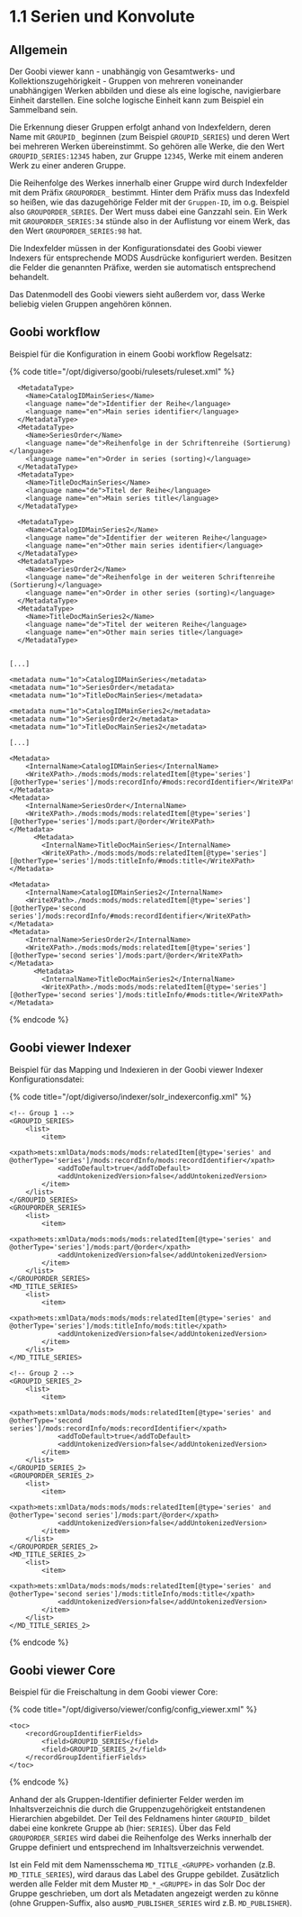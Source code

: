 # 1.1 Serien und Konvolute

## Allgemein

Der Goobi viewer kann - unabhängig von Gesamtwerks- und Kollektionszugehörigkeit - Gruppen von mehreren voneinander unabhängigen Werken abbilden und diese als eine logische, navigierbare Einheit darstellen. Eine solche logische Einheit kann zum Beispiel ein Sammelband sein.

Die Erkennung dieser Gruppen erfolgt anhand von Indexfeldern, deren Name mit `GROUPID_` beginnen \(zum Beispiel `GROUPID_SERIES`\) und deren Wert bei mehreren Werken übereinstimmt. So gehören alle Werke, die den Wert `GROUPID_SERIES:12345` haben, zur Gruppe `12345`, Werke mit einem anderen Werk zu einer anderen Gruppe.

Die Reihenfolge des Werkes innerhalb einer Gruppe wird durch Indexfelder mit dem Präfix `GROUPORDER_` bestimmt. Hinter dem Präfix muss das Indexfeld so heißen, wie das dazugehörige Felder mit der `Gruppen-ID`, im o.g. Beispiel also `GROUPORDER_SERIES`. Der Wert muss dabei eine Ganzzahl sein. Ein Werk mit `GROUPORDER_SERIES:34` stünde also in der Auflistung vor einem Werk, das den Wert `GROUPORDER_SERIES:98` hat.

Die Indexfelder müssen in der Konfigurationsdatei des Goobi viewer Indexers für entsprechende MODS Ausdrücke konfiguriert werden. Besitzen die Felder die genannten Präfixe, werden sie automatisch entsprechend behandelt.

Das Datenmodell des Goobi viewers sieht außerdem vor, dass Werke beliebig vielen Gruppen angehören können.

## Goobi workflow

Beispiel für die Konfiguration in einem Goobi workflow Regelsatz:

{% code title="/opt/digiverso/goobi/rulesets/ruleset.xml" %}
```markup
  <MetadataType>
    <Name>CatalogIDMainSeries</Name>
    <language name="de">Identifier der Reihe</language>
    <language name="en">Main series identifier</language>
  </MetadataType>
  <MetadataType>
    <Name>SeriesOrder</Name>
    <language name="de">Reihenfolge in der Schriftenreihe (Sortierung)</language>
    <language name="en">Order in series (sorting)</language>
  </MetadataType>
  <MetadataType>
    <Name>TitleDocMainSeries</Name>
    <language name="de">Titel der Reihe</language>
    <language name="en">Main series title</language>
  </MetadataType>
  
  <MetadataType>
    <Name>CatalogIDMainSeries2</Name>
    <language name="de">Identifier der weiteren Reihe</language>
    <language name="en">Other main series identifier</language>
  </MetadataType>
  <MetadataType>
    <Name>SeriesOrder2</Name>
    <language name="de">Reihenfolge in der weiteren Schriftenreihe (Sortierung)</language>
    <language name="en">Order in other series (sorting)</language>
  </MetadataType>
  <MetadataType>
    <Name>TitleDocMainSeries2</Name>
    <language name="de">Titel der weiteren Reihe</language>
    <language name="en">Other main series title</language>
  </MetadataType>


[...]

<metadata num="1o">CatalogIDMainSeries</metadata>
<metadata num="1o">SeriesOrder</metadata>
<metadata num="1o">TitleDocMainSeries</metadata>

<metadata num="1o">CatalogIDMainSeries2</metadata>
<metadata num="1o">SeriesOrder2</metadata>
<metadata num="1o">TitleDocMainSeries2</metadata>

[...]

<Metadata>
    <InternalName>CatalogIDMainSeries</InternalName>
    <WriteXPath>./mods:mods/mods:relatedItem[@type='series'][@otherType='series']/mods:recordInfo/#mods:recordIdentifier</WriteXPath>
</Metadata>
<Metadata>
    <InternalName>SeriesOrder</InternalName>
    <WriteXPath>./mods:mods/mods:relatedItem[@type='series'][@otherType='series']/mods:part/@order</WriteXPath>
</Metadata>
      <Metadata>
        <InternalName>TitleDocMainSeries</InternalName>
        <WriteXPath>./mods:mods/mods:relatedItem[@type='series'][@otherType='series']/mods:titleInfo/#mods:title</WriteXPath>
</Metadata>

<Metadata>
    <InternalName>CatalogIDMainSeries2</InternalName>
    <WriteXPath>./mods:mods/mods:relatedItem[@type='series'][@otherType='second series']/mods:recordInfo/#mods:recordIdentifier</WriteXPath>
</Metadata>
<Metadata>
    <InternalName>SeriesOrder2</InternalName>
    <WriteXPath>./mods:mods/mods:relatedItem[@type='series'][@otherType='second series']/mods:part/@order</WriteXPath>
</Metadata>
      <Metadata>
        <InternalName>TitleDocMainSeries2</InternalName>
        <WriteXPath>./mods:mods/mods:relatedItem[@type='series'][@otherType='second series']/mods:titleInfo/#mods:title</WriteXPath>
</Metadata>
```
{% endcode %}

## Goobi viewer Indexer

Beispiel für das Mapping und Indexieren in der Goobi viewer Indexer Konfigurationsdatei:

{% code title="/opt/digiverso/indexer/solr\_indexerconfig.xml" %}
```markup
<!-- Group 1 -->
<GROUPID_SERIES>
    <list>
        <item>
            <xpath>mets:xmlData/mods:mods/mods:relatedItem[@type='series' and @otherType='series']/mods:recordInfo/mods:recordIdentifier</xpath>
            <addToDefault>true</addToDefault>
            <addUntokenizedVersion>false</addUntokenizedVersion>
        </item>
    </list>
</GROUPID_SERIES>
<GROUPORDER_SERIES>
    <list>
        <item>
            <xpath>mets:xmlData/mods:mods/mods:relatedItem[@type='series' and @otherType='series']/mods:part/@order</xpath>
            <addUntokenizedVersion>false</addUntokenizedVersion>
        </item>
    </list>
</GROUPORDER_SERIES>
<MD_TITLE_SERIES>
    <list>
        <item>
            <xpath>mets:xmlData/mods:mods/mods:relatedItem[@type='series' and @otherType='series']/mods:titleInfo/mods:title</xpath>
            <addUntokenizedVersion>false</addUntokenizedVersion>
        </item>
    </list>
</MD_TITLE_SERIES>

<!-- Group 2 -->
<GROUPID_SERIES_2>
    <list>
        <item>
            <xpath>mets:xmlData/mods:mods/mods:relatedItem[@type='series' and @otherType='second series']/mods:recordInfo/mods:recordIdentifier</xpath>
            <addToDefault>true</addToDefault>
            <addUntokenizedVersion>false</addUntokenizedVersion>
        </item>
    </list>
</GROUPID_SERIES_2>
<GROUPORDER_SERIES_2>
    <list>
        <item>
            <xpath>mets:xmlData/mods:mods/mods:relatedItem[@type='series' and @otherType='second series']/mods:part/@order</xpath>
            <addUntokenizedVersion>false</addUntokenizedVersion>
        </item>
    </list>
</GROUPORDER_SERIES_2>
<MD_TITLE_SERIES_2>
    <list>
        <item>
            <xpath>mets:xmlData/mods:mods/mods:relatedItem[@type='series' and @otherType='second series']/mods:titleInfo/mods:title</xpath>
            <addUntokenizedVersion>false</addUntokenizedVersion>
        </item>
    </list>
</MD_TITLE_SERIES_2>
```
{% endcode %}

## Goobi viewer Core

Beispiel für die Freischaltung in dem Goobi viewer Core:

{% code title="/opt/digiverso/viewer/config/config\_viewer.xml" %}
```markup
<toc>
	<recordGroupIdentifierFields>
		<field>GROUPID_SERIES</field>
		<field>GROUPID_SERIES_2</field>
	</recordGroupIdentifierFields>
</toc>
```
{% endcode %}

Anhand der als Gruppen-Identifier definierter Felder werden im Inhaltsverzeichnis die durch die Gruppenzugehörigkeit entstandenen Hierarchien abgebildet. Der Teil des Feldnamens hinter `GROUPID_` bildet dabei eine konkrete Gruppe ab \(hier: `SERIES`\). Über das Feld `GROUPORDER_SERIES` wird dabei die Reihenfolge des Werks innerhalb der Gruppe definiert und entsprechend im Inhaltsverzeichnis verwendet. 

Ist ein Feld mit dem Namensschema `MD_TITLE_<GRUPPE>` vorhanden \(z.B. `MD_TITLE_SERIES`\), wird daraus das Label des Gruppe gebildet. Zusätzlich werden alle Felder mit dem Muster `MD_*_<GRUPPE>` in das Solr Doc der Gruppe geschrieben, um dort als Metadaten angezeigt werden zu könne \(ohne Gruppen-Suffix, also aus`MD_PUBLISHER_SERIES` wird z.B. `MD_PUBLISHER`\).

